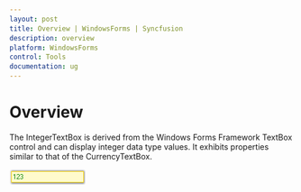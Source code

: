 ```yaml
---
layout: post
title: Overview | WindowsForms | Syncfusion
description: overview
platform: WindowsForms
control: Tools
documentation: ug
---
```


# Overview

The IntegerTextBox is derived from the Windows Forms Framework TextBox control and can display integer data type values. It exhibits properties similar to that of the CurrencyTextBox.

![](Overview_images/Overview_img438.png) 
